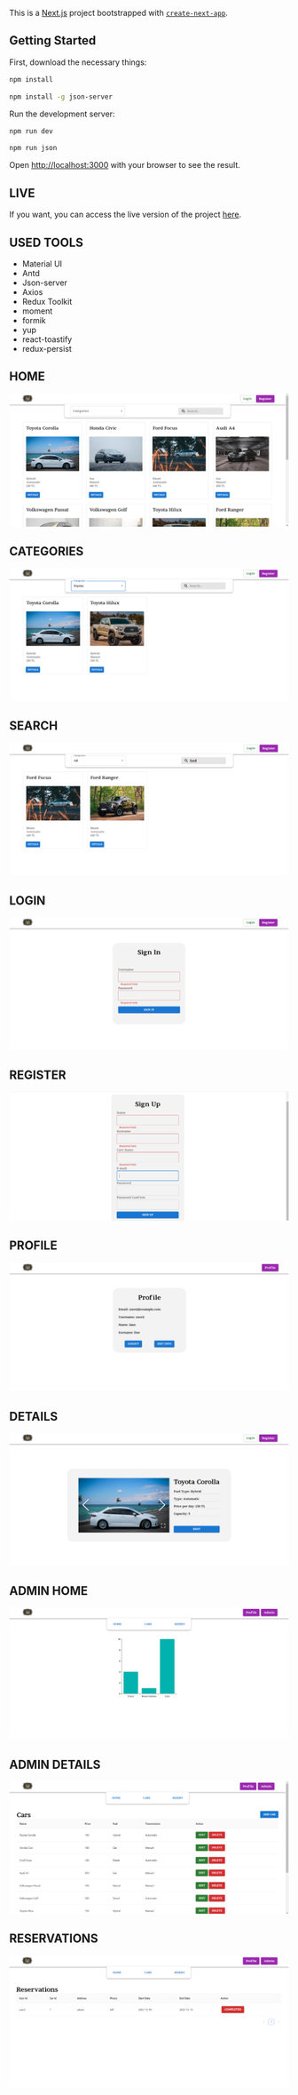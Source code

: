 This is a [Next.js](https://nextjs.org/) project bootstrapped with [`create-next-app`](https://github.com/vercel/next.js/tree/canary/packages/create-next-app).

## Getting Started

First, download the necessary things:
```bash
npm install
```
```bash
npm install -g json-server
```
Run the development server:
```bash
npm run dev
```
```bash
npm run json
```

Open [http://localhost:3000](http://localhost:3000) with your browser to see the result.

## LIVE
If you want, you can access the live version of the project [here](https://re-car-app.vercel.app/).

## USED TOOLS
- Material UI
- Antd
- Json-server
- Axios
- Redux Toolkit
- moment
- formik
- yup
- react-toastify
- redux-persist

## HOME
![](https://github.com/murat7001/re-car-app/blob/master/public/images/home.png)

## CATEGORIES
![](https://github.com/murat7001/re-car-app/blob/master/public/images/categories.png)

## SEARCH
![](https://github.com/murat7001/re-car-app/blob/master/public/images/search.png)

## LOGIN
![](https://github.com/murat7001/re-car-app/blob/master/public/images/login.png)

## REGISTER
![](https://github.com/murat7001/re-car-app/blob/master/public/images/register.png)

## PROFILE
![](https://github.com/murat7001/re-car-app/blob/master/public/images/profile.png)

## DETAILS
![](https://github.com/murat7001/re-car-app/blob/master/public/images/details.png)

## ADMIN HOME
![](https://github.com/murat7001/re-car-app/blob/master/public/images/adminHome.png)

## ADMIN DETAILS
![](https://github.com/murat7001/re-car-app/blob/master/public/images/adminDetails.png)

## RESERVATIONS
![](https://github.com/murat7001/re-car-app/blob/master/public/images/reservations.png)
